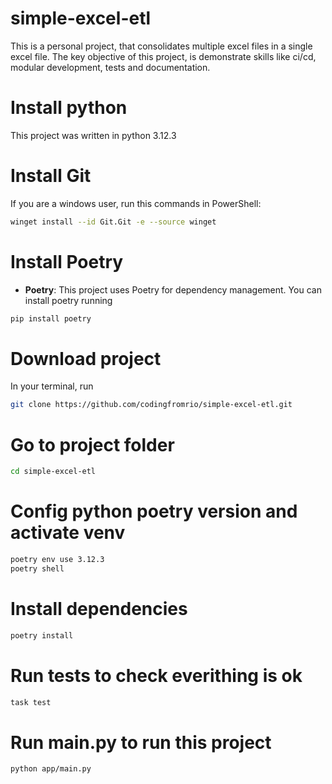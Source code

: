 # simple-excel-etl
This is a personal project, that consolidates multiple excel files in a single excel file.
The key objective of this project, is demonstrate skills like ci/cd, modular development, tests and documentation.

# Install python
This project was written in python 3.12.3

# Install Git
If you are a windows user, run this commands in PowerShell:
```bash
winget install --id Git.Git -e --source winget
```

# Install Poetry
* **Poetry**: This project uses Poetry for dependency management.
You can install poetry running  
```bash
pip install poetry
```

# Download project
In your terminal, run 
```bash 
git clone https://github.com/codingfromrio/simple-excel-etl.git
```

# Go to project folder
```bash
cd simple-excel-etl
```

# Config python poetry version and activate venv
```bash
poetry env use 3.12.3
poetry shell
```

# Install dependencies
```bash
poetry install
```

# Run tests to check everithing is ok
```bash
task test
```

# Run main.py to run this project
```bash
python app/main.py
```